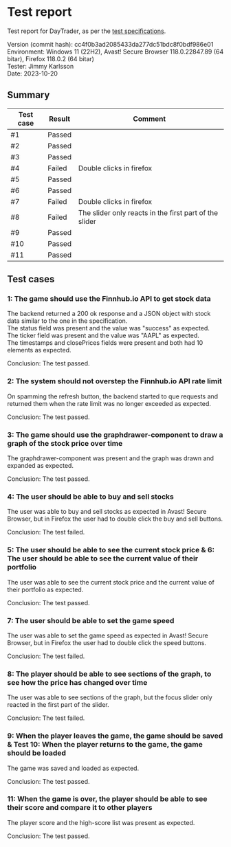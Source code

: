 # Test report

Test report for DayTrader, as per the [test specifications](./test/testSpecification.md).

Version (commit hash): cc4f0b3ad2085433da277dc51bdc8f0bdf986e01  
Environment: Windows 11 (22H2), Avast! Secure Browser 118.0.22847.89 (64 bitar), Firefox 118.0.2 (64 bitar)  
Tester: Jimmy Karlsson  
Date: 2023-10-20

## Summary

| Test case | Result | Comment |
| --- | --- | --- |
| #1 | Passed | |
| #2 | Passed | |
| #3 | Passed | |
| #4 | Failed | Double clicks in firefox |
| #5 | Passed | |
| #6 | Passed | |
| #7 | Failed | Double clicks in firefox |
| #8 | Failed | The slider only reacts in the first part of the slider |
| #9 | Passed | |
| #10 | Passed | |
| #11 | Passed | |

## Test cases

### 1: The game should use the Finnhub.io API to get stock data

The backend returned a 200 ok response and a JSON object with stock data similar to the one in the specification.  
The status field was present and the value was "success" as expected.  
The ticker field was present and the value was "AAPL" as expected.  
The timestamps and closePrices fields were present and both had 10 elements as expected.  

Conclusion: The test passed.

### 2: The system should not overstep the Finnhub.io API rate limit

On spamming the refresh button, the backend started to que requests and returned them when the rate limit was no longer exceeded as expected.

Conclusion: The test passed.

### 3: The game should use the graphdrawer-component to draw a graph of the stock price over time

The graphdrawer-component was present and the graph was drawn and expanded as expected.

Conclusion: The test passed.

### 4: The user should be able to buy and sell stocks

The user was able to buy and sell stocks as expected in Avast! Secure Browser, but in Firefox the user had to double click the buy and sell buttons.

Conclusion: The test failed.

### 5: The user should be able to see the current stock price & 6: The user should be able to see the current value of their portfolio

The user was able to see the current stock price and the current value of their portfolio as expected.

Conclusion: The test passed.

### 7: The user should be able to set the game speed

The user was able to set the game speed as expected in Avast! Secure Browser, but in Firefox the user had to double click the speed buttons.

Conclusion: The test failed.

### 8: The player should be able to see sections of the graph, to see how the price has changed over time

The user was able to see sections of the graph, but the focus slider only reacted in the first part of the slider.

Conclusion: The test failed.

### 9: When the player leaves the game, the game should be saved & Test 10: When the player returns to the game, the game should be loaded

The game was saved and loaded as expected.

Conclusion: The test passed.

### 11: When the game is over, the player should be able to see their score and compare it to other players

The player score and the high-score list was present as expected.

Conclusion: The test passed.